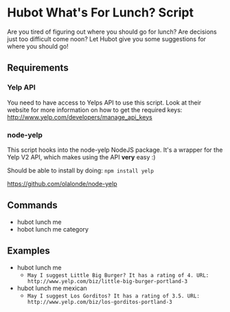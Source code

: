 # Hubot What's For Lunch? Script

Are you tired of figuring out where you should go for lunch? Are decisions just too difficult come noon? Let Hubot give you some suggestions for where you should go!

## Requirements

### Yelp API

You need to have access to Yelps API to use this script. Look at their website for more information on how to get the required keys: http://www.yelp.com/developers/manage_api_keys

### node-yelp

This script hooks into the node-yelp NodeJS package. It's a wrapper for the Yelp V2 API, which makes using the API __very__ easy :)

Should be able to install by doing: `npm install yelp`

https://github.com/olalonde/node-yelp

## Commands

- hubot lunch me
- hobot lunch me category

## Examples

- hubot lunch me
  + `May I suggest Little Big Burger? It has a rating of 4. URL: http://www.yelp.com/biz/little-big-burger-portland-3`
- hubot lunch me mexican
  + `May I suggest Los Gorditos? It has a rating of 3.5. URL: http://www.yelp.com/biz/los-gorditos-portland-3`
